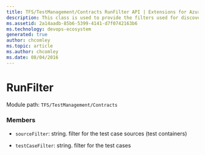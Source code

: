 ```yaml
---
title: TFS/TestManagement/Contracts RunFilter API | Extensions for Azure DevOps Services
description: This class is used to provide the filters used for discovery
ms.assetid: 2a14aadb-85b6-5399-4141-d7f0742163b6
ms.technology: devops-ecosystem
generated: true
author: chcomley
ms.topic: article
ms.author: chcomley
ms.date: 08/04/2016
---
```


# RunFilter

Module path: `TFS/TestManagement/Contracts`


### Members

* `sourceFilter`: string. filter for the test case sources (test containers)

* `testCaseFilter`: string. filter for the test cases

